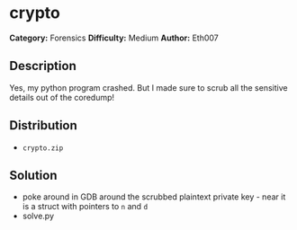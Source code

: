 # crypto
**Category:** Forensics
**Difficulty:** Medium
**Author:** Eth007

## Description

Yes, my python program crashed. But I made sure to scrub all the sensitive details out of the coredump!

## Distribution

- `crypto.zip`

## Solution

- poke around in GDB around the scrubbed plaintext private key - near it is a struct with pointers to `n` and `d`
- solve.py
